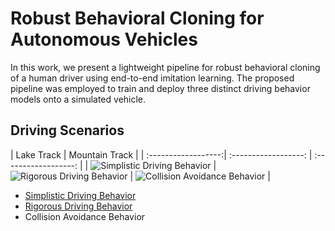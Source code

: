 # Robust Behavioral Cloning for Autonomous Vehicles

In this work, we present a lightweight pipeline for robust behavioral cloning of a human driver using end-to-end imitation learning. The proposed pipeline was employed to train and deploy three distinct driving behavior models onto a simulated vehicle. 

## Driving Scenarios

| Lake Track | Mountain Track |
| :------------------:| :------------------: | :------------------: |
| ![Simplistic Driving Behavior](Simplistic-Driving-Behavior.png) | ![Rigorous Driving Behavior](Rigorous-Driving-Behavior.png) | ![Collision Avoidance Behavior](Collision-Avoidance-Behavior.png) |

- [Simplistic Driving Behavior](https://github.com/Tinker-Twins/Robust_Behavioral_Cloning/tree/main/1.%20Simplistic%20Driving%20Behaviour)
- [Rigorous Driving Behavior](https://github.com/Tinker-Twins/Robust_Behavioral_Cloning/tree/main/2.%20Rigorous%20Driving%20Behaviour)
- Collision Avoidance Behavior

